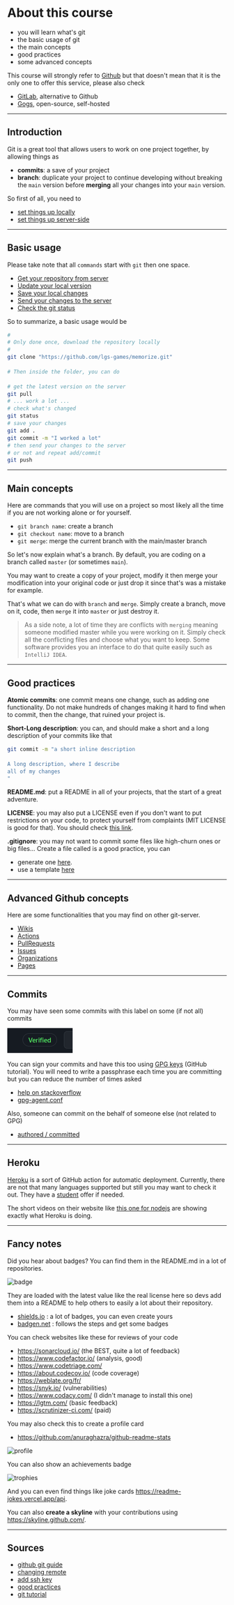 # About this course

* you will learn what's git
* the basic usage of git
* the main concepts
* good practices
* some advanced concepts

This course will strongly refer
to [Github](https://github.com/)
but that doesn't mean that it is the only one
to offer this service, please also check

* [GitLab](https://about.gitlab.com/), alternative to Github
* [Gogs](https://gogs.io/), open-source, self-hosted

<hr class="sr">

## Introduction

Git is a great tool that allows users to work on
one project together, by allowing things as

* **commits**: a save of your project
* **branch**: duplicate your project to continue
developing without breaking the ``main`` version
before **merging** all your changes into your
  ``main`` version.

So first of all, you need to

* [set things up locally](local-install.md)
* [set things up server-side](server-install.md)

<hr class="sl">

## Basic usage

Please take note that all ``commands`` start with
``git`` then one space.

* [Get your repository from server](commands/clone.md)
* [Update your local version](commands/pull.md)
* [Save your local changes](commands/commit.md)
* [Send your changes to the server](commands/push.md)
* [Check the git status](commands/status.md)

So to summarize, a basic usage would be

```bash
# 
# Only done once, download the repository locally 
#
git clone "https://github.com/lgs-games/memorize.git"

# Then inside the folder, you can do

# get the latest version on the server
git pull
# ... work a lot ...
# check what's changed
git status
# save your changes
git add .
git commit -m "I worked a lot"
# then send your changes to the server
# or not and repeat add/commit
git push
```

<hr class="sr">

## Main concepts

Here are commands that you will use on a project
so most likely all the time if you are not working
alone or for yourself.

* ``git branch name``: create a branch
* ``git checkout name``: move to a branch
* ``git merge``: merge the current branch with the main/master branch

So let's now explain what's a branch. By default, you are
coding on a branch called ``master`` (or sometimes `main`).

You may want to create a copy of your project, modify it
then merge your modification into your original code
or just drop it since that's was a mistake for example.

That's what we can do with ``branch`` and `merge`.
Simply create a branch, move on it, code, then ``merge``
it into ``master`` or just destroy it.

> As a side note, a lot of time they are conflicts
> with ``merging`` meaning someone modified master
> while you were working on it. Simply check
> all the conflicting files and choose what you
> want to keep. Some software provides you
> an interface to do that quite easily such
> as ``IntelliJ IDEA``.

<hr class="sl">

## Good practices

**Atomic commits**: one commit means one change, such
as adding one functionality. Do not make hundreds of changes
making it hard to find when to commit, then the change,
that ruined your project is.

**Short-Long description**: you can, and should make
a short and a long description of your commits
like that

```bash
git commit -m "a short inline description

A long description, where I describe
all of my changes
"
```

**README.md**: put a README in all of your projects, that
the start of a great adventure.

**LICENSE**: you may also put a LICENSE even if you don't
want to put restrictions on your code, to protect yourself
from complaints (MIT LICENSE
is good for that). You should check
[this link](https://choosealicense.com/).

**.gitignore**: you may not want to commit some files
like high-churn ones or big files... Create a file
called is a good practice, you can

* generate one [here](https://www.toptal.com/developers/gitignore).
* use a template [here](https://github.com/github/gitignore)

<hr class="sr">

## Advanced Github concepts

Here are some functionalities that you may find
on other git-server.

* [Wikis](tools/wiki.md)
* [Actions](tools/actions.md)
* [PullRequests](tools/pull-requests.md)
* [Issues](tools/issues.md)
* [Organizations](tools/organizations.md)
* [Pages](tools/pages.md)

<hr class="sl">

## Commits

You may have seen some commits with
this label on some (if not all) commits

![gpg](gpg.png)

You can sign your commits and have this too using
[GPG keys](https://docs.github.com/en/github/authenticating-to-github/managing-commit-signature-verification/generating-a-new-gpg-key)
(GitHub tutorial). You will need to write
a passphrase each time you are committing but you
can reduce the number of times asked 

* [help on stackoverflow](https://stackoverflow.com/questions/38384957/prevent-git-from-asking-for-the-gnupg-password-during-signing-a-commit)
* [gpg-agent.conf](https://gist.github.com/tknv/43604e851a371949343b78261c48f190)

Also, someone can commit on the behalf
of someone else (not related to GPG)

* [authored / committed](https://stackoverflow.com/questions/25327743/what-flow-causes-github-commits-that-are-authored-by-one-user-but-committed)

<hr class="sr">

## Heroku

[Heroku](https://www.heroku.com/home) 
is a sort of GitHub action for automatic
deployment. Currently, there are not that many languages
supported but still you may want to check it out.
They have a [student](https://www.heroku.com/github-students)
offer if needed.

The short videos on their website
like [this one for nodejs](https://www.heroku.com/nodejs)
are showing exactly what Heroku is doing.

<hr class="sl">

## Fancy notes

Did you hear about badges? You can find them in the 
README.md in a lot of repositories.

![badge](https://img.shields.io/github/license/lgs-games/memorize)

They are loaded with the latest value like the real license
here so devs add them into a README to help others
to easily a lot about their repository.

* [shields.io](https://shields.io/) : a lot of badges,
  you can even create yours
* [badgen.net](https://badgen.net/) : follows the steps
and get some badges

You can check websites like these for reviews of your
code

* <https://sonarcloud.io/> (the BEST, quite a lot of feedback)
* <https://www.codefactor.io/> (analysis, good)
* <https://www.codetriage.com/>
* <https://about.codecov.io/> (code coverage)
* <https://weblate.org/fr/>
* <https://snyk.io/> (vulnerabilities)
* <https://www.codacy.com/> (I didn't manage to install this one)
* <https://lgtm.com/> (basic feedback)
* <https://scrutinizer-ci.com/> (paid)

You may also check this to create a profile card

* <https://github.com/anuraghazra/github-readme-stats>

![profile](https://github-readme-stats.vercel.app/api?username=QuentinRa&show_icons=true&theme=radical)

You can also show an achievements badge

![trophies](https://github-profile-trophy.vercel.app/api?username=QuentinRa&theme=chalk&column=3&margin-w=10&margin-h=10)

And you can even find things like joke cards
<https://readme-jokes.vercel.app/api>.

You can also **create a skyline** with your
contributions using <https://skyline.github.com/>.

<hr class="sr">

## Sources

* [github git guide](https://github.com/git-guides/)
* [changing remote](https://docs.github.com/en/github/using-git/changing-a-remotes-url)
* [add ssh key](https://docs.github.com/en/free-pro-team@latest/github/authenticating-to-github/generating-a-new-ssh-key-and-adding-it-to-the-ssh-agent)
* [good practices](http://adopteungit.fr/methodologie/2017/04/26/commits-atomiques-la-bonne-approche.html)
* [git tutorial](https://dubrayn.github.io/IPS-DEV/git.html#1)